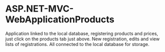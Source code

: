 # ASP.NET-MVC-WebApplicationProducts
Application linked to the local database, registering products and prices, just click on the products tab just above. New registration, edits and view lists of registrations. All connected to the local database for storage.
